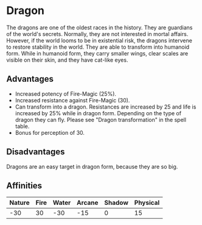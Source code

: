 # Dragon
The dragons are one of the oldest races in the history.
They are guardians of the world's secrets.
Normally, they are not interested in mortal affairs.
However, if the world looms to be in existential risk, the dragons intervene to restore stability in the world.
They are able to transform into humanoid form.
While in humanoid form, they carry smaller wings, clear scales are visible on their skin, and they have cat-like eyes. 

## Advantages
* Increased potency of Fire-Magic (25%).
* Increased resistance against Fire-Magic (30).
* Can transform into a dragon. Resistances are increased by 25 and life is increased by 25% while in dragon form. 
Depending on the type of dragon they can fly. Please see "Dragon transformation" in the spell table.
* Bonus for perception of 30.

## Disadvantages
Dragons are an easy target in dragon form, because they are so big.

## Affinities
| Nature | Fire | Water | Arcane | Shadow | Physical |
| ------ |----- | ----- | ------ | ------ | -------- |
| -30 | 30 | -30 | -15 | 0 | 15 |